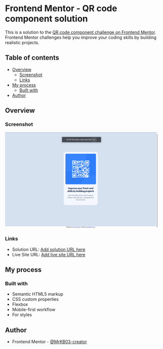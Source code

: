 # Frontend Mentor - QR code component solution

This is a solution to the [QR code component challenge on Frontend Mentor](https://www.frontendmentor.io/challenges/qr-code-component-iux_sIO_H). Frontend Mentor challenges help you improve your coding skills by building realistic projects. 

## Table of contents

- [Overview](#overview)
  - [Screenshot](#screenshot)
  - [Links](#links)
- [My process](#my-process)
  - [Built with](#built-with)
- [Author](#author)

## Overview

### Screenshot

![](./images/screenshot.png)


### Links

- Solution URL: [Add solution URL here](https://github.com/MrKB03-creator/MrKB03-creator-qr-code-component-main.git)
- Live Site URL: [Add live site URL here](https://mrkb03-creator.github.io/MrKB03-creator-qr-code-component-main/)

## My process

### Built with

- Semantic HTML5 markup
- CSS custom properties
- Flexbox
- Mobile-first workflow
 - For styles

## Author

- Frontend Mentor - [@MrKB03-creator](https://www.frontendmentor.io/profile/MrKB03-creator)

